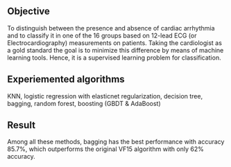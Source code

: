 ## Objective
To distinguish between the presence and absence of cardiac arrhythmia and to classify it in one of the 16 groups based on 12-lead ECG (or Electrocardiography) measurements on patients. Taking the cardiologist as a gold standard the goal is to minimize this difference by means of machine learning tools. Hence, it is a supervised learning problem for classification.

## Experiemented algorithms
KNN, logistic regression with elasticnet regularization, decision tree, bagging, random forest, boosting (GBDT & AdaBoost)

## Result 
Among all these methods, bagging has the best performance with accuracy 85.7%, which outperforms the original VF15 algorithm with only 62% accuracy.
